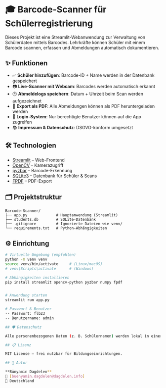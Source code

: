 # 🎓 Barcode-Scanner für Schülerregistrierung

Dieses Projekt ist eine Streamlit-Webanwendung zur Verwaltung von Schülerdaten mittels Barcodes. Lehrkräfte können Schüler mit einem Barcode scannen, erfassen und Abmeldungen automatisch dokumentieren.

## ✨ Funktionen

- ✅ **Schüler hinzufügen**: Barcode-ID + Name werden in der Datenbank gespeichert  
- 📷 **Live-Scanner mit Webcam**: Barcodes werden automatisch erkannt  
- 🕒 **Abmeldelogs speichern**: Datum + Uhrzeit beim Scan werden aufgezeichnet  
- 🧾 **Export als PDF**: Alle Abmeldungen können als PDF heruntergeladen werden  
- 🔐 **Login-System**: Nur berechtigte Benutzer können auf die App zugreifen  
- 📚 **Impressum & Datenschutz**: DSGVO-konform umgesetzt  

## 🛠️ Technologien

- [Streamlit](https://streamlit.io/) – Web-Frontend  
- [OpenCV](https://opencv.org/) – Kamerazugriff  
- [pyzbar](https://pypi.org/project/pyzbar/) – Barcode-Erkennung  
- [SQLite3](https://www.sqlite.org/) – Datenbank für Schüler & Scans  
- [FPDF](https://pyfpdf.github.io/fpdf2/) – PDF-Export  

## 🗂️ Projektstruktur

```
Barcode-Scanner/
├── app.py             # Hauptanwendung (Streamlit)
├── students.db        # SQLite-Datenbank
├── .gitignore         # Ignorierte Dateien wie venv/
└── requirements.txt   # Python-Abhängigkeiten
```

## ⚙️ Einrichtung

```bash
# Virtuelle Umgebung (empfohlen)
python -m venv venv
source venv/bin/activate     # (Linux/macOS)
# venv\Scripts\activate      # (Windows)

# Abhängigkeiten installieren
pip install streamlit opencv-python pyzbar numpy fpdf


# Anwendung starten
streamlit run app.py

# Passwort & Benutzer
-- Passwort: flb23
-- Benutzername: admin

## 🛡️ Datenschutz

Alle personenbezogenen Daten (z. B. Schülernamen) werden lokal in einer gesicherten SQLite-Datenbank gespeichert. Der Zugriff erfolgt nur für autorisierte Benutzer.

## 📋 Lizenz

MIT License – frei nutzbar für Bildungseinrichtungen.

## 👤 Autor

**Bünyamin Dagdelen**  
📧 [buenyamin.dagdelen@dagdelen.info]  
📍 Deutschland

